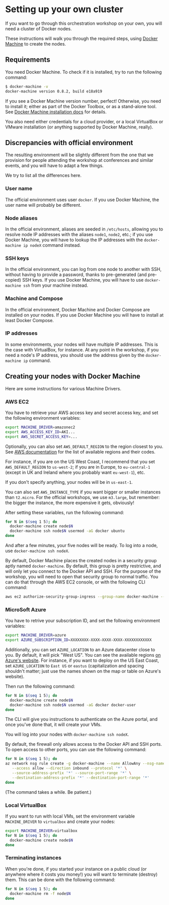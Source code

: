 # Setting up your own cluster

If you want to go through this orchestration workshop on your own,
you will need a cluster of Docker nodes.

These instructions will walk you through the required steps,
using [Docker Machine](https://docs.docker.com/machine/) to
create the nodes.


## Requirements

You need Docker Machine. To check if it is installed, try to
run the following command:

```bash
$ docker-machine -v
docker-machine version 0.8.2, build e18a919
```

If you see a Docker Machine version number, perfect! Otherwise,
you need to install it; either as part of the Docker Toolbox,
or as a stand-alone tool. See [Docker Machine installation docs](
https://docs.docker.com/machine/install-machine/) for details.

You also need either credentials for a cloud provider, or a
local VirtualBox or VMware installation (or anything supported
by Docker Machine, really).


## Discrepancies with official environment

The resulting environment will be slightly different from the
one that we provision for people attending the workshop at
conferences and similar events, and you will have to adapt a
few things.

We try to list all the differences here.


### User name

The official environment uses user `docker`. If you use
Docker Machine, the user name will probably be different.

### Node aliases

In the official environment, aliases are seeded in
`/etc/hosts`, allowing you to resolve node IP addresses
with the aliases `node1`, `node2`, etc.; if you use
Docker Machine, you will have to lookup the IP addresses
with the `docker-machine ip nodeX` command instead.

### SSH keys

In the official environment, you can log from one node
to another with SSH, without having to provide a password,
thanks to pre-generated (and pre-copied) SSH keys.
If you use Docker Machine, you will have to use
`docker-machine ssh` from your machine instead.

### Machine and Compose

In the official environment, Docker Machine and Docker
Compose are installed on your nodes. If you use Docker
Machine you will have to install at least Docker Compose.

### IP addresses

In some environments, your nodes will have multiple
IP addresses. This is the case with VirtualBox, for
instance. At any point in the workshop, if you need
a node's IP address, you should use the address
given by the `docker-machine ip` command.


## Creating your nodes with Docker Machine

Here are some instructions for various Machine Drivers.


### AWS EC2

You have to retrieve your AWS access key and secret access key,
and set the following environment variables:

```bash
export MACHINE_DRIVER=amazonec2
export AWS_ACCESS_KEY_ID=AKI...
export AWS_SECRET_ACCESS_KEY=...
```

Optionally, you can also set `AWS_DEFAULT_REGION` to the region
closest to you. See [AWS documentation](http://docs.aws.amazon.com/AWSEC2/latest/UserGuide/using-regions-availability-zones.html#concepts-available-regions)
for the list of available regions and their codes.

For instance, if you are on the US West Coast, I recommend
that you set `AWS_DEFAULT_REGION` to `us-west-2`; if you are
in Europe, to `eu-central-1` (except in UK and Ireland where
you probably want `eu-west-1`), etc.

If you don't specify anything, your nodes will be in `us-east-1`.

You can also set `AWS_INSTANCE_TYPE` if you want bigger or smaller
instances than `t2.micro`. For the official workshops, we use
`m3.large`, but remember: the bigger the instance, the more
expensive it gets, obviously!

After setting these variables, run the following command:

```bash
for N in $(seq 1 5); do
  docker-machine create node$N
  docker-machine ssh node$N usermod -aG docker ubuntu
done
```

And after a few minutes, your five nodes will be ready. To log
into a node, use `docker-machine ssh nodeX`.

By default, Docker Machine places the created nodes in a
security group aptly named `docker-machine`. By default, this
group is pretty restrictive, and will only let you connect
to the Docker API and SSH. For the purpose of the workshop,
you will need to open that security group to normal traffic.
You can do that through the AWS EC2 console, or with the
following CLI command:

```bash
aws ec2 authorize-security-group-ingress --group-name docker-machine --protocol -1 --cidr 0.0.0.0/0
```


### MicroSoft Azure

You have to retrive your subscription ID, and set the following environment
variables:

```bash
export MACHINE_DRIVER=azure
export AZURE_SUBSCRIPTION_ID=XXXXXXXX-XXXX-XXXX-XXXX-XXXXXXXXXXXX
```

Additionally, you can set `AZURE_LOCATION` to an Azure datacenter
close to you. By default, it will pick "West US". You can see
the available regions [on Azure's website](
https://azure.microsoft.com/en-us/regions/services/).
For instance, if you want to deploy on the US East Coast,
set `AZURE_LOCATION` to `East US` or `eastus` (capitalization
and spacing shouldn't matter; just use the names shown on the
map or table on Azure's website).

Then run the following command:

```bash
for N in $(seq 1 5); do
  docker-machine create node$N
  docker-machine ssh node$N usermod -aG docker docker-user
done
```

The CLI will give you instructions to authenticate on the Azure portal,
and once you've done that, it will create your VMs.

You will log into your nodes with `docker-machine ssh nodeX`.

By default, the firewall only allows access to the Docker API
and SSH ports. To open access to other ports, you can use the
following command:

```bash
for N in $(seq 1 5); do
az network nsg rule create -g docker-machine --name AllowAny --nsg-name node$N-firewall \
   --access allow --direction inbound --protocol '*' \
   --source-address-prefix '*' --source-port-range '*' \
   --destination-address-prefix '*' --destination-port-range '*'
done
```

(The command takes a while. Be patient.)


### Local VirtualBox

If you want to run with local VMs, set the environment variable
`MACHINE_DRIVER` to `virtualbox` and create your nodes:

```bash
export MACHINE_DRIVER=virtualbox
for N in $(seq 1 5); do
  docker-machine create node$N
done
```


### Terminating instances

When you're done, if you started your instance on a public
cloud (or anywhere where it costs you money!) you will want to
terminate (destroy) them. This can be done with the following
command:

```bash
for N in $(seq 1 5); do
  docker-machine rm -f node$N
done
```



